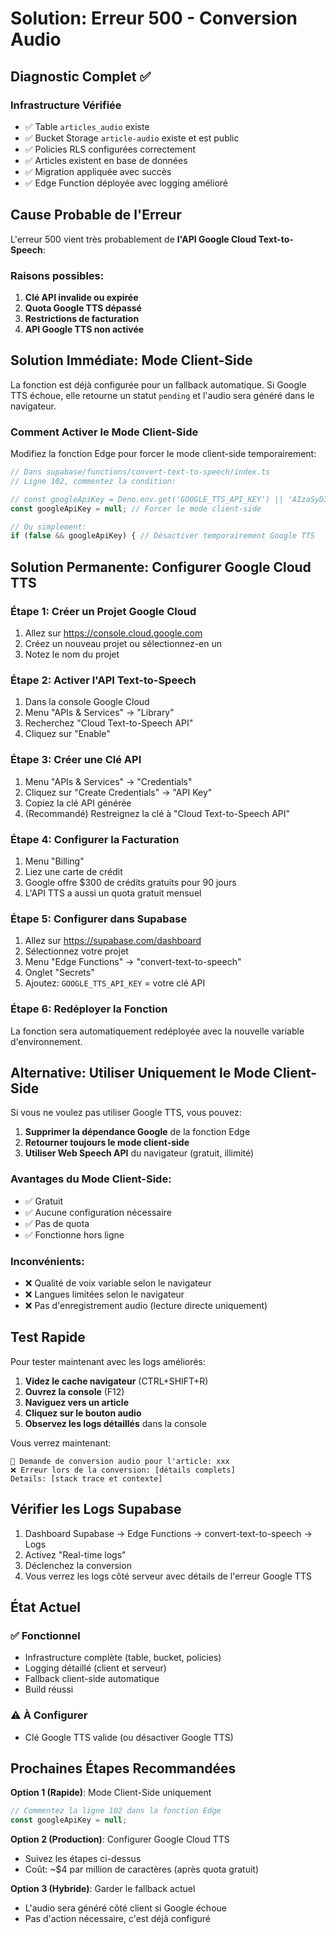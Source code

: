 # Solution: Erreur 500 - Conversion Audio

## Diagnostic Complet ✅

### Infrastructure Vérifiée
- ✅ Table `articles_audio` existe
- ✅ Bucket Storage `article-audio` existe et est public
- ✅ Policies RLS configurées correctement
- ✅ Articles existent en base de données
- ✅ Migration appliquée avec succès
- ✅ Edge Function déployée avec logging amélioré

## Cause Probable de l'Erreur

L'erreur 500 vient très probablement de **l'API Google Cloud Text-to-Speech**:

### Raisons possibles:
1. **Clé API invalide ou expirée**
2. **Quota Google TTS dépassé**
3. **Restrictions de facturation**
4. **API Google TTS non activée**

## Solution Immédiate: Mode Client-Side

La fonction est déjà configurée pour un fallback automatique. Si Google TTS échoue, elle retourne un statut `pending` et l'audio sera généré dans le navigateur.

### Comment Activer le Mode Client-Side

Modifiez la fonction Edge pour forcer le mode client-side temporairement:

```typescript
// Dans supabase/functions/convert-text-to-speech/index.ts
// Ligne 102, commentez la condition:

// const googleApiKey = Deno.env.get('GOOGLE_TTS_API_KEY') || 'AIzaSyD3t1wu2BpwlQ6CfQeTfgQGkpd1VLGxVQI';
const googleApiKey = null; // Forcer le mode client-side

// Ou simplement:
if (false && googleApiKey) { // Désactiver temporairement Google TTS
```

## Solution Permanente: Configurer Google Cloud TTS

### Étape 1: Créer un Projet Google Cloud
1. Allez sur https://console.cloud.google.com
2. Créez un nouveau projet ou sélectionnez-en un
3. Notez le nom du projet

### Étape 2: Activer l'API Text-to-Speech
1. Dans la console Google Cloud
2. Menu "APIs & Services" → "Library"
3. Recherchez "Cloud Text-to-Speech API"
4. Cliquez sur "Enable"

### Étape 3: Créer une Clé API
1. Menu "APIs & Services" → "Credentials"
2. Cliquez sur "Create Credentials" → "API Key"
3. Copiez la clé API générée
4. (Recommandé) Restreignez la clé à "Cloud Text-to-Speech API"

### Étape 4: Configurer la Facturation
1. Menu "Billing"
2. Liez une carte de crédit
3. Google offre $300 de crédits gratuits pour 90 jours
4. L'API TTS a aussi un quota gratuit mensuel

### Étape 5: Configurer dans Supabase
1. Allez sur https://supabase.com/dashboard
2. Sélectionnez votre projet
3. Menu "Edge Functions" → "convert-text-to-speech"
4. Onglet "Secrets"
5. Ajoutez: `GOOGLE_TTS_API_KEY` = votre clé API

### Étape 6: Redéployer la Fonction
La fonction sera automatiquement redéployée avec la nouvelle variable d'environnement.

## Alternative: Utiliser Uniquement le Mode Client-Side

Si vous ne voulez pas utiliser Google TTS, vous pouvez:

1. **Supprimer la dépendance Google** de la fonction Edge
2. **Retourner toujours le mode client-side**
3. **Utiliser Web Speech API** du navigateur (gratuit, illimité)

### Avantages du Mode Client-Side:
- ✅ Gratuit
- ✅ Aucune configuration nécessaire
- ✅ Pas de quota
- ✅ Fonctionne hors ligne

### Inconvénients:
- ❌ Qualité de voix variable selon le navigateur
- ❌ Langues limitées selon le navigateur
- ❌ Pas d'enregistrement audio (lecture directe uniquement)

## Test Rapide

Pour tester maintenant avec les logs améliorés:

1. **Videz le cache navigateur** (CTRL+SHIFT+R)
2. **Ouvrez la console** (F12)
3. **Naviguez vers un article**
4. **Cliquez sur le bouton audio**
5. **Observez les logs détaillés** dans la console

Vous verrez maintenant:
```
📢 Demande de conversion audio pour l'article: xxx
❌ Erreur lors de la conversion: [détails complets]
Details: [stack trace et contexte]
```

## Vérifier les Logs Supabase

1. Dashboard Supabase → Edge Functions → convert-text-to-speech → Logs
2. Activez "Real-time logs"
3. Déclenchez la conversion
4. Vous verrez les logs côté serveur avec détails de l'erreur Google TTS

## État Actuel

### ✅ Fonctionnel
- Infrastructure complète (table, bucket, policies)
- Logging détaillé (client et serveur)
- Fallback client-side automatique
- Build réussi

### ⚠️ À Configurer
- Clé Google TTS valide (ou désactiver Google TTS)

## Prochaines Étapes Recommandées

**Option 1 (Rapide)**: Mode Client-Side uniquement
```typescript
// Commentez la ligne 102 dans la fonction Edge
const googleApiKey = null;
```

**Option 2 (Production)**: Configurer Google Cloud TTS
- Suivez les étapes ci-dessus
- Coût: ~$4 par million de caractères (après quota gratuit)

**Option 3 (Hybride)**: Garder le fallback actuel
- L'audio sera généré côté client si Google échoue
- Pas d'action nécessaire, c'est déjà configuré
